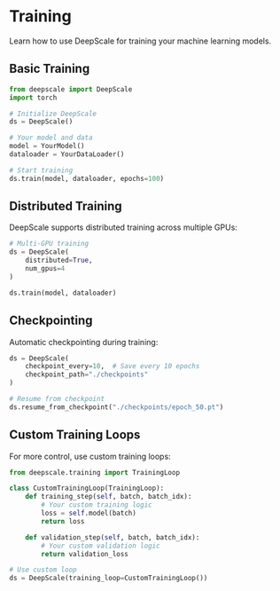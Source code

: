 # Training

Learn how to use DeepScale for training your machine learning models.

## Basic Training

```python
from deepscale import DeepScale
import torch

# Initialize DeepScale
ds = DeepScale()

# Your model and data
model = YourModel()
dataloader = YourDataLoader()

# Start training
ds.train(model, dataloader, epochs=100)
```

## Distributed Training

DeepScale supports distributed training across multiple GPUs:

```python
# Multi-GPU training
ds = DeepScale(
    distributed=True,
    num_gpus=4
)

ds.train(model, dataloader)
```

## Checkpointing

Automatic checkpointing during training:

```python
ds = DeepScale(
    checkpoint_every=10,  # Save every 10 epochs
    checkpoint_path="./checkpoints"
)

# Resume from checkpoint
ds.resume_from_checkpoint("./checkpoints/epoch_50.pt")
```

## Custom Training Loops

For more control, use custom training loops:

```python
from deepscale.training import TrainingLoop

class CustomTrainingLoop(TrainingLoop):
    def training_step(self, batch, batch_idx):
        # Your custom training logic
        loss = self.model(batch)
        return loss

    def validation_step(self, batch, batch_idx):
        # Your custom validation logic
        return validation_loss

# Use custom loop
ds = DeepScale(training_loop=CustomTrainingLoop())
```